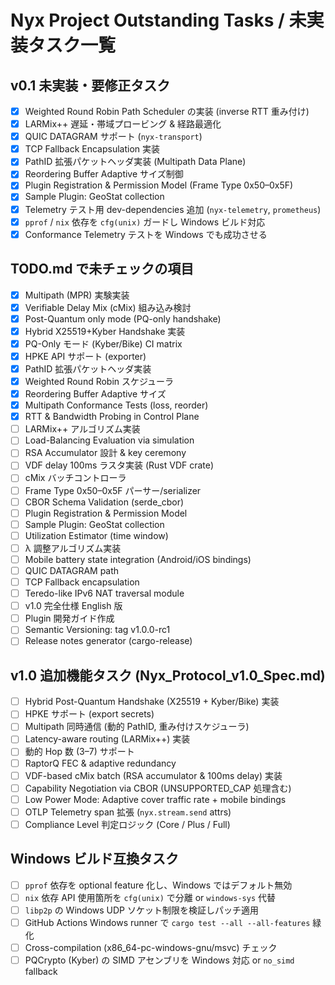 # Nyx Project Outstanding Tasks / 未実装タスク一覧

## v0.1 未実装・要修正タスク
- [x] Weighted Round Robin Path Scheduler の実装 (inverse RTT 重み付け)
- [x] LARMix++ 遅延・帯域プロービング & 経路最適化
- [x] QUIC DATAGRAM サポート (`nyx-transport`)
- [x] TCP Fallback Encapsulation 実装
- [x] PathID 拡張パケットヘッダ実装 (Multipath Data Plane)
- [x] Reordering Buffer Adaptive サイズ制御
- [x] Plugin Registration & Permission Model (Frame Type 0x50–0x5F)
- [x] Sample Plugin: GeoStat collection
- [x] Telemetry テスト用 dev-dependencies 追加 (`nyx-telemetry`, `prometheus`)
- [x] `pprof` / `nix` 依存を `cfg(unix)` ガードし Windows ビルド対応
- [x] Conformance Telemetry テストを Windows でも成功させる

## TODO.md で未チェックの項目
- [x] Multipath (MPR) 実験実装
- [x] Verifiable Delay Mix (cMix) 組み込み検討
- [x] Post-Quantum only mode (PQ-only handshake)
- [x] Hybrid X25519+Kyber Handshake 実装
- [x] PQ-Only モード (Kyber/Bike) CI matrix
- [x] HPKE API サポート (exporter)
- [x] PathID 拡張パケットヘッダ実装
- [x] Weighted Round Robin スケジューラ
- [x] Reordering Buffer Adaptive サイズ
- [x] Multipath Conformance Tests (loss, reorder)
- [x] RTT & Bandwidth Probing in Control Plane
- [ ] LARMix++ アルゴリズム実装
- [ ] Load-Balancing Evaluation via simulation
- [ ] RSA Accumulator 設計 & key ceremony
- [ ] VDF delay 100ms ラスタ実装 (Rust VDF crate)
- [ ] cMix バッチコントローラ
- [ ] Frame Type 0x50–0x5F パーサー/serializer
- [ ] CBOR Schema Validation (serde_cbor)
- [ ] Plugin Registration & Permission Model
- [ ] Sample Plugin: GeoStat collection
- [ ] Utilization Estimator (time window)
- [ ] λ 調整アルゴリズム実装
- [ ] Mobile battery state integration (Android/iOS bindings)
- [ ] QUIC DATAGRAM path
- [ ] TCP Fallback encapsulation
- [ ] Teredo-like IPv6 NAT traversal module
- [ ] v1.0 完全仕様 English 版
- [ ] Plugin 開発ガイド作成
- [ ] Semantic Versioning: tag v1.0.0-rc1
- [ ] Release notes generator (cargo-release)

## v1.0 追加機能タスク (Nyx_Protocol_v1.0_Spec.md)
- [ ] Hybrid Post-Quantum Handshake (X25519 + Kyber/Bike) 実装
- [ ] HPKE サポート (export secrets)
- [ ] Multipath 同時通信 (動的 PathID, 重み付けスケジューラ)
- [ ] Latency-aware routing (LARMix++) 実装
- [ ] 動的 Hop 数 (3–7) サポート
- [ ] RaptorQ FEC & adaptive redundancy
- [ ] VDF-based cMix batch (RSA accumulator & 100ms delay) 実装
- [ ] Capability Negotiation via CBOR (UNSUPPORTED_CAP 処理含む)
- [ ] Low Power Mode: Adaptive cover traffic rate + mobile bindings
- [ ] OTLP Telemetry span 拡張 (`nyx.stream.send` attrs)
- [ ] Compliance Level 判定ロジック (Core / Plus / Full)

## Windows ビルド互換タスク
- [ ] `pprof` 依存を optional feature 化し、Windows ではデフォルト無効
- [ ] `nix` 依存 API 使用箇所を `cfg(unix)` で分離 or `windows-sys` 代替
- [ ] `libp2p` の Windows UDP ソケット制限を検証しパッチ適用
- [ ] GitHub Actions Windows runner で `cargo test --all --all-features` 緑化
- [ ] Cross-compilation (x86_64-pc-windows-gnu/msvc) チェック
- [ ] PQCrypto (Kyber) の SIMD アセンブリを Windows 対応 or `no_simd` fallback 